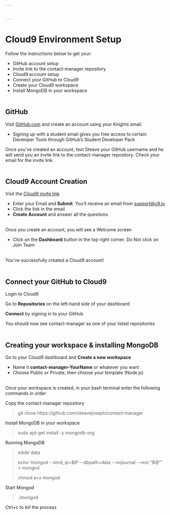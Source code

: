 ```yaml
---


---
```


<h1 id="cloud9-environment-setup">Cloud9 Environment Setup</h1>
<p>Follow the instructions below to get your:</p>
<ul>
<li>GitHub account setup</li>
<li>Invite link to the contact-manager repository</li>
<li>Cloud9 account setup</li>
<li>Connect your GitHub to Cloud9</li>
<li>Create your Cloud9 workspace</li>
<li>Install MongoDB in your workspace<br>
<br></li>
</ul>
<h2 id="github">GitHub</h2>
<p>Visit <a href="http://GitHub.com">GitHub.com</a> and create an account using your Knights email.</p>
<ul>
<li>Signing up with a student email gives you free access to certain Developer Tools through GitHub’s Student Developer Pack</li>
</ul>
<p>Once you’ve created an account, text Steeve your GitHub username and he will send you an invite link to the contact-manager repository. Check your email for the invite link.<br>
<br></p>
<h2 id="cloud9-account-creation">Cloud9 Account Creation</h2>
<p>Visit the <a href="https://wdb-c9-invite.herokuapp.com/">Cloud9 invite link</a></p>
<ul>
<li>Enter your Email and <strong>Submit</strong>. You’ll receive an email from <a href="mailto:support@c9.io">support@c9.io</a></li>
<li>Click the link in the email</li>
<li><strong>Create Account</strong> and answer all the questions<br>
<br></li>
</ul>
<p>Once you create an account, you will see a Welcome screen</p>
<ul>
<li>Click on the <strong>Dashboard</strong>  button in the top right corner. Do Not click on Join Team</li>
</ul>
<br>
You've successfully created a Cloud9 account! 
<br>
<br>
<h2 id="connect-your-github-to-cloud9">Connect your GitHub to Cloud9</h2>
<p>Login to Cloud9</p>
<p>Go to <strong>Repositories</strong> on the left-hand side of your dashboard</p>
<p><strong>Connect</strong> by signing in to your GitHub</p>
<p>You should now see contact-manager as one of your listed repositories<br>
<br></p>
<h2 id="creating-your-workspace--installing-mongodb">Creating your workspace &amp; installing MongoDB</h2>
<p>Go to your Cloud9 dashboard and <strong>Create a new workspace</strong></p>
<ul>
<li>Name it <strong>contact-manager-YourName</strong> or whatever you want</li>
<li>Choose Public or Private, then choose your template (Node.js)<br>
<br></li>
</ul>
<p>Once your workspace is created, in your bash terminal enter the following commands in order</p>
<p>Copy the contact-manager repository</p>
<blockquote>
<p>git clone h<span>ttps://github.com/steevejoseph/contact-manager</span></p>
</blockquote>
<p>Install MongoDB in your workspace</p>
<blockquote>
<p>sudo apt-get install -y mongodb-org</p>
</blockquote>
<p>Running  MongoDB</p>
<blockquote>
<p>mkdir data</p>
<p>echo ‘mongod --bind_ip=$IP --dbpath=data --nojournal --rest “$@”’ &gt; mongod</p>
<p>chmod a+x mongod</p>
</blockquote>
<p>Start Mongod</p>
<blockquote>
<p>./mongod</p>
</blockquote>
<p>Ctrl+c to kill the process</p>

